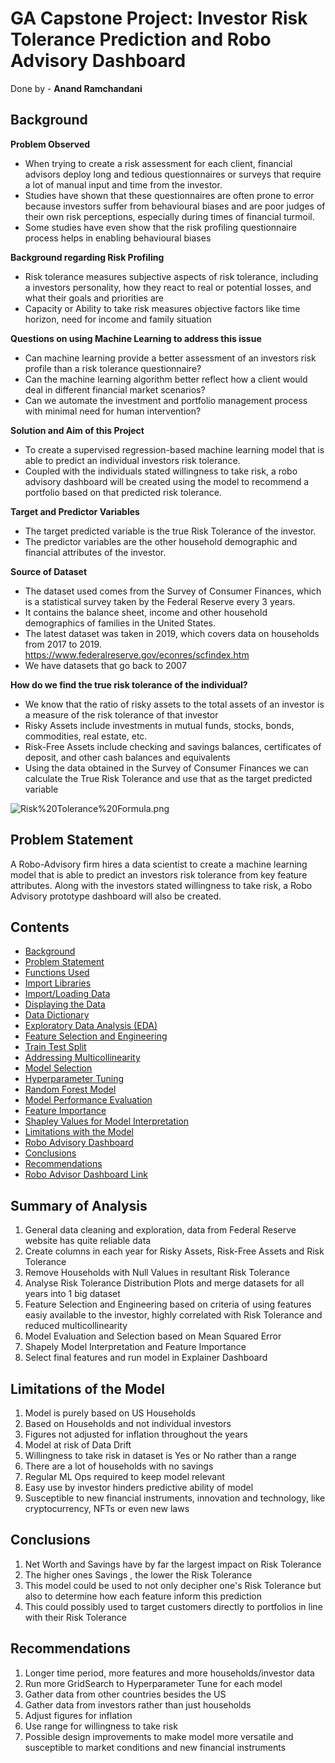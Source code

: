 # GA Capstone Project: Investor Risk Tolerance Prediction and Robo Advisory Dashboard

Done by - **Anand Ramchandani**

## Background

**Problem Observed**
- When trying to create a risk assessment for each client, financial advisors deploy long and tedious questionnaires or surveys that require a lot of manual input and time from the investor.
- Studies have shown that these questionnaires are often prone to error because investors suffer from behavioural biases and are poor judges of their own risk perceptions, especially during times of financial turmoil. 
- Some studies have even show that the risk profiling questionnaire process helps in enabling behavioural biases

**Background regarding Risk Profiling**
- Risk tolerance measures subjective aspects of risk tolerance, including a investors personality, how they react to real or potential losses, and what their goals and priorities are
- Capacity or Ability to take risk measures objective factors like time horizon, need for income and family situation

**Questions on using Machine Learning to address this issue**
- Can machine learning provide a better assessment of an investors risk profile than a risk tolerance questionnaire?
- Can the machine learning algorithm better reflect how a client would deal in different financial market scenarios?
- Can we automate the investment and portfolio management process with minimal need for human intervention?

**Solution and Aim of this Project**
- To create a supervised regression-based machine learning model that is able to predict an individual investors risk tolerance. 
- Coupled with the individuals stated willingness to take risk, a robo advisory dashboard will be created using the model to recommend a portfolio based on that predicted risk tolerance.

**Target and Predictor Variables**
- The target predicted variable is the true Risk Tolerance of the investor. 
- The predictor variables are the other household demographic and financial attributes of the investor.

**Source of Dataset**
- The dataset used comes from the Survey of Consumer Finances, which is a statistical survey taken by the Federal Reserve every 3 years. 
- It contains the balance sheet, income and other household demographics of families in the United States. 
- The latest dataset was taken in 2019, which covers data on households from 2017 to 2019.
https://www.federalreserve.gov/econres/scfindex.htm
- We have datasets that go back to 2007

**How do we find the true risk tolerance of the individual?**

- We know that the ratio of risky assets to the total assets of an investor is a measure of the risk tolerance of that investor
- Risky Assets include investments in mutual funds, stocks, bonds, commodities, real estate, etc.
- Risk-Free Assets include checking and savings balances, certificates of deposit, and other cash balances and equivalents
- Using the data obtained in the Survey of Consumer Finances we can calculate the True Risk Tolerance and use that as the target predicted variable

![Risk%20Tolerance%20Formula.png](attachment:Risk%20Tolerance%20Formula.png)

## Problem Statement  
A Robo-Advisory firm hires a data scientist to create a machine learning model that is able to predict an investors risk tolerance from key feature attributes. Along with the investors stated willingness to take risk, a Robo Advisory prototype dashboard will also be created.

## Contents

- [Background](#Background)
- [Problem Statement](#Problem-Statement)
- [Functions Used](#Functions-Used)
- [Import Libraries](#Import-Libraries)
- [Import/Loading Data](#Import/Loading-Data)
- [Displaying the Data](#Displaying-the-Data)
- [Data Dictionary](#Data-Dictionary)
- [Exploratory Data Analysis (EDA)](#Exploratory-Data-Analysis-(EDA))
- [Feature Selection and Engineering](#Feature-Selection-and-Engineering)
- [Train Test Split](#Train-Test-Split)
- [Addressing Multicollinearity](#Addressing-Multicollinearity)
- [Model Selection](#Model-Selection)
- [Hyperparameter Tuning](#Hyperparameter-Tuning)
- [Random Forest Model](#Random-Forest-Model)
- [Model Performance Evaluation](#Model-Performance-Evaluation)
- [Feature Importance](#Feature-Importance)
- [Shapley Values for Model Interpretation](#Shapley-Values-for-Model-Interpretation)
- [Limitations with the Model](#Limitations-with-the-Model)
- [Robo Advisory Dashboard](#Robo-Advisory-Dashboard)
- [Conclusions](#Conclusions)
- [Recommendations](#Recommendations)
- [Robo Advisor Dashboard Link](#Robo-Advisory-Dashboard-Link)

## Summary of Analysis
1. General data cleaning and exploration, data from Federal Reserve website has quite reliable data
2. Create columns in each year for Risky Assets, Risk-Free Assets and Risk Tolerance
3. Remove Households with Null Values in resultant Risk Tolerance
4. Analyse Risk Tolerance Distribution Plots and merge datasets for all years into 1 big dataset
5. Feature Selection and Engineering based on criteria of using features easiy available to the investor, highly correlated with Risk Tolerance and reduced multicollinearity
6. Model Evaluation and Selection based on Mean Squared Error
7. Shapely Model Interpretation and Feature Importance
8. Select final features and run model in Explainer Dashboard

## Limitations of the Model
1. Model is purely based on US Households
2. Based on Households and not individual investors
3. Figures not adjusted for inflation throughout the years
4. Model at risk of Data Drift
5. Willingness to take risk in dataset is Yes or No rather than a range 
6. There are a lot of households with no savings
7. Regular ML Ops required to keep model relevant
8. Easy use by investor hinders predictive ability of model
9. Susceptible to new financial instruments, innovation and technology, like cryptocurrency, NFTs or even new laws

## Conclusions
1. Net Worth and Savings have by far the largest impact on Risk Tolerance
2. The higher ones Savings , the lower the Risk Tolerance
3. This model could be used to not only decipher one's Risk Tolerance but also to determine how each feature inform this prediction
4. This could possibly used to target customers directly to portfolios in line with their Risk Tolerance

##  Recommendations
1. Longer time period, more features and more households/investor data
2. Run more GridSearch to Hyperparameter Tune for each model
3. Gather data from other countries besides the US
4. Gather data from investors rather than just households
5. Adjust figures for inflation
6. Use range for willingness to take risk
7. Possible design improvements to make model more versatile and susceptible to market conditions and new financial instruments
